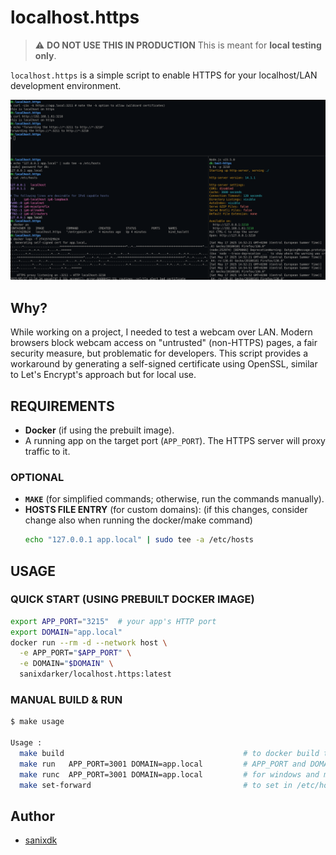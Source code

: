 # localhost.https

> ⚠️ **DO NOT USE THIS IN PRODUCTION**
> This is meant for **local testing only**.

`localhost.https` is a simple script to enable HTTPS for your localhost/LAN development environment.

![screenshot](./screenshot.png)

## Why?

While working on a project, I needed to test a webcam over LAN. Modern browsers block webcam access on "untrusted" (non-HTTPS) pages, a fair security measure, but problematic for developers. This script provides a workaround by generating a self-signed certificate using OpenSSL, similar to Let's Encrypt's approach but for local use.

## REQUIREMENTS

- **Docker** (if using the prebuilt image).
- A running app on the target port (`APP_PORT`). The HTTPS server will proxy traffic to it.

### OPTIONAL

- **`MAKE`** (for simplified commands; otherwise, run the commands manually).
- **HOSTS FILE ENTRY** (for custom domains): (if this changes, consider change also when running the docker/make command)
  ```sh
  echo "127.0.0.1 app.local" | sudo tee -a /etc/hosts
  ```

## USAGE

### QUICK START (USING PREBUILT DOCKER IMAGE)
```sh
export APP_PORT="3215"  # your app's HTTP port
export DOMAIN="app.local"
docker run --rm -d --network host \
  -e APP_PORT="$APP_PORT" \
  -e DOMAIN="$DOMAIN" \
  sanixdarker/localhost.https:latest
```

### MANUAL BUILD & RUN
```bash
$ make usage

Usage :
  make build                                        # to docker build the localhost.https image
  make run   APP_PORT=3001 DOMAIN=app.local         # APP_PORT and DOMAIN are optionals, defaults will be use if not provided
  make runc  APP_PORT=3001 DOMAIN=app.local         # for windows and mac
  make set-forward                                  # to set in /etc/hosts app.local
```

## Author
- [sanixdk](https://github.com/sanix-darker)
